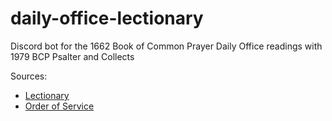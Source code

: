 # daily-office-lectionary

Discord bot for the 1662 Book of Common Prayer Daily Office readings with 1979 BCP Psalter and Collects

Sources:
- [Lectionary](https://www.theodramatist.com/posts/on-praying-through-the-bible-in-a-year)
- [Order of Service](https://www.stjohns-hingham.org/praying-the-daily-office)
